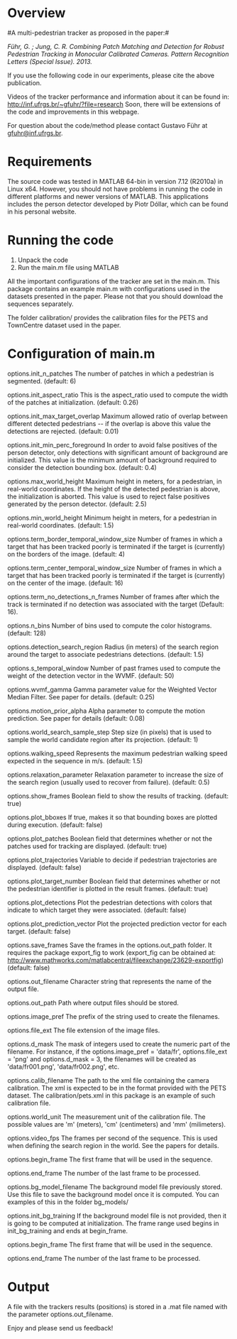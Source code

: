 Overview
=========

#A multi-pedestrian tracker as proposed in the paper:#

*Führ, G. ; Jung, C. R. Combining Patch Matching and Detection for Robust* 
*Pedestrian Tracking in Monocular Calibrated Cameras. Pattern Recognition Letters* 
*(Special Issue). 2013.*

If you use the following code in our experiments, please cite the above publication.

Videos of the tracker performance and information about it can be found in: http://inf.ufrgs.br/~gfuhr/?file=research
Soon, there will be extensions of the code and improvements in this webpage.

For question about the code/method please contact Gustavo Führ
at gfuhr@inf.ufrgs.br.

Requirements
============

The source code was tested in MATLAB 64-bin in version
7.12 (R2010a) in Linux x64. However, you should not have 
problems in running the code in different platforms and 
newer versions of MATLAB. This applications includes the 
person detector developed by Piotr Dóllar, which can be
found in his personal website. 

Running the code
================
1. Unpack the code
2. Run the main.m file using MATLAB

All the important configurations of the tracker are set in the main.m. This package contains
an example main.m with configurations used in the datasets presented in the paper. 
Please not that you should download the sequences separately.

The folder calibration/ provides the calibration files for the PETS and TownCentre
dataset used in the paper.

Configuration of main.m
=======================
	
options.init_n_patches 
	The number of patches in which a pedestrian is segmented. (default: 6)
	
options.init_aspect_ratio 
	This is the aspect_ratio used to compute the width of the patches at
	initialization. (default: 0.26)
	
options.init_max_target_overlap 
	Maximum allowed ratio of overlap between different detected pedestrians --
	if the overlap is above this value the detections are rejected. (default: 0.01)

options.init_min_perc_foreground 
	In order to avoid false positives of the person detector, only detections with
	significant amount of background are initialized. This value is the minimum amount
	of background required to consider the detection bounding box. (default: 0.4)

options.max_world_height
	Maximum height in meters, for a pedestrian, in real-world coordinates. If the height
	of the detected pedestrian is above, the initialization is aborted. This value is used 
	to reject false positives generated by the person detector. (default: 2.5)

options.min_world_height
	Minimum height in meters, for a pedestrian in real-world coordinates. (default: 1.5)

options.term_border_temporal_window_size 
	Number of frames in which a target that has been tracked poorly 
	is terminated if the target is (currently) on the borders of the image. (default: 4)

options.term_center_temporal_window_size 
	Number of frames in which a target that has been tracked poorly 
	is terminated if the target is (currently) on the center of the image. (default: 16)

options.term_no_detections_n_frames 
	Number of frames after which the track is terminated if no detection was
	associated with the target (Default: 16).

options.n_bins
	Number of bins used to compute the color histograms. (default: 128)

options.detection_search_region
	Radius (in meters) of the search region around the target to associate 
	pedestrians detections. (default: 1.5)

options.s_temporal_window
	Number of past frames used to compute the weight of the detection vector
	in the WVMF. (default: 50)

options.wvmf_gamma 
	Gamma parameter value for the Weighted Vector Median Filter. See paper
	for details. (default: 0.25)

options.motion_prior_alpha
	Alpha parameter to compute the motion prediction. See paper for details
	(default: 0.08)
	
options.world_search_sample_step
	Step size (in pixels) that is used to sample the world candidate region after
	its projection. (default: 1)

options.walking_speed
	Represents the maximum pedestrian walking speed expected in the sequence in m/s. 
	(default: 1.5)

options.relaxation_parameter
	Relaxation parameter to increase the size of the search region (usually used to 
	recover from failure). 
	(default: 0.5)

options.show_frames
	Boolean field to show the results of tracking. (default: true)

options.plot_bboxes 
	If true, makes it so that bounding boxes are plotted during execution. 
	(default: false)

options.plot_patches 
	Boolean field that determines whether or not the patches used for tracking
	are displayed. (default: true)

options.plot_trajectories 
	Variable to decide if pedestrian trajectories are displayed. 
	(default: false)
	
options.plot_target_number 
	Boolean field that determines whether or not the pedestrian identifier is
	plotted in the result frames. (default: true)	

options.plot_detections 
	Plot the pedestrian detections with colors that indicate to which target
	they were associated. (default: false)

options.plot_prediction_vector 
	Plot the projected prediction vector for each target. (default: false)

options.save_frames 
	Save the frames in the options.out_path folder.
	It requires the package export_fig to work (export_fig can be obtained
	at: http://www.mathworks.com/matlabcentral/fileexchange/23629-exportfig)
	(default: false)

options.out_filename 
	Character string that represents the name of the output file. 

options.out_path 
	Path where output files should be stored.

options.image_pref
	The prefix of the string used to create the filenames.

options.file_ext
	The file extension of the image files.

options.d_mask
	The mask of integers used to create the numeric part of the 
	filename. For instance, if the options.image_pref = 'data/fr', options.file_ext = 'png' 
	and options.d_mask = 3, the filenames will be created as 'data/fr001.png', 
	'data/fr002.png', etc.

options.calib_filename
	The path to the xml file containing the camera calibration. 
	The xml is expected to be in the format provided with the PETS dataset. 
	The calibration/pets.xml in this package is an example of such calibration file.

options.world_unit
	The measurement unit of the calibration file. The possible values 
	are 'm' (meters), 'cm' (centimeters) and 'mm' (milimeters).

options.video_fps
	The frames per second of the sequence. This is used when defining 
	the search region in the world. See the papers for details.

options.begin_frame
	The first frame that will be used in the sequence.

options.end_frame
	The number of the last frame to be processed.

options.bg_model_filename 
	The background model file previously stored. Use this file to save the background
	model once it is computed. You can examples of this in the folder bg_models/

options.init_bg_training 
	If the background model file is not provided, then it is going to be computed at
	initialization. The frame range used begins in init_bg_training and ends at 
	begin_frame.

options.begin_frame
	The first frame that will be used in the sequence.

options.end_frame
	The number of the last frame to be processed.
	
Output
======

A file with the trackers results (positions) is stored in a .mat file named with the 
parameter options.out_filename.

Enjoy and please send us feedback!
